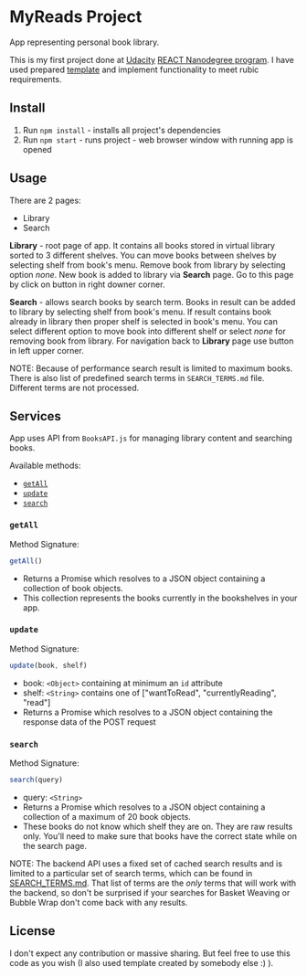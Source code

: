 # MyReads Project

App representing personal book library.


This is my first project done at [Udacity](https://eu.udacity.com/) [REACT Nanodegree program](https://eu.udacity.com/course/react-nanodegree--nd019).
I have used prepared [template](https://github.com/udacity/reactnd-project-myreads-starter) and implement functionality to meet rubic requirements.

## Install

1. Run `npm install` - installs all project's dependencies
2. Run `npm start` - runs project - web browser window with running app is opened

## Usage

There are 2 pages:
* Library
* Search

**Library** - root page of app. It contains all books stored in virtual library sorted to 3 different shelves. You can move books between shelves by selecting shelf from book's menu. Remove book from library by selecting option _none_. New book is added to library via **Search** page. Go to this page by click on button in right downer corner.

**Search** - allows search books by search term. Books in result can be added to library by selecting shelf from book's menu. If result contains book already in library then proper shelf is selected in book's menu. You can select different option to move book into different shelf or select _none_ for removing book from library. For navigation back to **Library** page use button in left upper corner.

NOTE:
Because of performance search result is limited to maximum
 books. There is also list of predefined search terms in `SEARCH_TERMS.md` file. Different terms are not processed.

## Services

App uses API from `BooksAPI.js` for managing library content and searching books.

Available methods:
* [`getAll`](#getall)
* [`update`](#update)
* [`search`](#search)

### `getAll`

Method Signature:

```js
getAll()
```

* Returns a Promise which resolves to a JSON object containing a collection of book objects.
* This collection represents the books currently in the bookshelves in your app.

### `update`

Method Signature:

```js
update(book, shelf)
```

* book: `<Object>` containing at minimum an `id` attribute
* shelf: `<String>` contains one of ["wantToRead", "currentlyReading", "read"]  
* Returns a Promise which resolves to a JSON object containing the response data of the POST request

### `search`

Method Signature:

```js
search(query)
```

* query: `<String>`
* Returns a Promise which resolves to a JSON object containing a collection of a maximum of 20 book objects.
* These books do not know which shelf they are on. They are raw results only. You'll need to make sure that books have the correct state while on the search page.

NOTE:
The backend API uses a fixed set of cached search results and is limited to a particular set of search terms, which can be found in [SEARCH_TERMS.md](SEARCH_TERMS.md). That list of terms are the _only_ terms that will work with the backend, so don't be surprised if your searches for Basket Weaving or Bubble Wrap don't come back with any results.

## License
I don't expect any contribution or massive sharing. But feel free to use this code as you wish (I also used template created by somebody else :) ).
